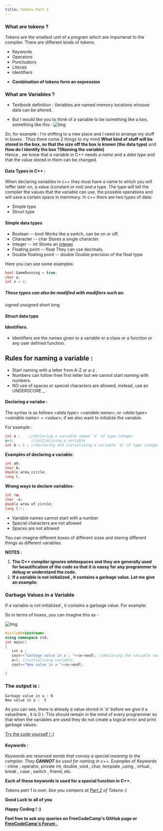 ```yaml
---
title: Tokens Part 1
---
```


### What are tokens ?

Tokens are the smallest unit of a program which are importanat to the compiler. There are different kinds of tokens:
- Keywords
- Operators
- Punctuators
- Literals
- Identifiers

* **Combination of tokens form an expression**

### What are Variables ?

* Textbook definition : Variables are named memory locations whoose data can be altered.

* But I would like you to think of a variable to be something like a box, something like this : 
    ![Img](https://i.imgur.com/YdbgWHL.png)

So, for example :
   I'm shifting to a new place and I need to arrange my stuff in boxes . Thus there come 2 things to my mind  **What kind of stuff will be stored in the box, so that the size off the box is known (the data type)** and **How do I identify the box ?(Naming the variable)**  
   Hence , we know that a variable in C++ needs a *name* and a *data type* and that the value stored in them can be changed.
   
#### Data Types in C++ : 
When declaring variables in c++ they must have a name to which you will reffer later on, a value (constant or not) and a type.
The type will tell the compiler the values that the variable can use, the possible operations and will save a certain space in memmory.
In c++ there are two types of data:
* Simple type
* Struct type

#### Simple data types

* Boolean -- bool
Works like a switch, can be on or off.
* Character -- char
Stores a single character.
* Integer  -- int
Stores an [integer](https://en.wikipedia.org/wiki/Integer).
* Floating point  -- float
They can use decimals.
* Double floating point  -- double
Double precision of the float type.

Here you can see some examples:
```cpp
bool GameRunning = true;
char a;
int x = 2;
```
##### These types can also be modified with modifiers such as:
signed
unsigned
short
long

#### Struct data type

#### Identifiers.

- Identifiers are the names given to a variable or a class or a function or any user defined function.

## Rules for naming a variable : ##

- Start naming with a letter from A-Z or a-z .
- Numbers can follow thee first letter but we cannot start naming with numbers.
- NO use of spaces or special characters are allowed, instead, use an UNDERSCORE _ .  

#### Declaring a variabe :

The syntax is as follows 
<*data type*> <*variable name*>;
or
<*data type*> <*variable name*> = <*value*>; if we also want to initialize the variable.


For example :
 ```cpp
 int a ;    //declaring a variable named 'a' of type integer.
 a=4;        //initializing a variable
 int b = 5 ; //declaring and initializing a variable 'b' of type integer.
 ```

**Examples of declaring a variable:**
```cpp
int a9;
char A;
double area_circle;
long l;
```

**Wrong ways to declare variables**- 
```cpp
int 9a;
char -a;
double area of circle;
long l!!;
```

- Variable names cannot start with a number
- Special characters are not allowed
- Spaces are not allowed

 
You can imagine different boxes of different sizes and storing different things as different variables.

**NOTES :** 
1. **The C++ compiler ignores whitespaces and they are generally used for beautification of the code so that it is eassy for any programmer to debug or understand the code.**
2. **If a variable is not initialized , it contains a garbage value. Let me give an example:**

### Garbage Values in a Variable
If a variable is not initialized , it contains a garbage value. For example:

So in terms of boxes, you can imagine this as - 

![Img](https://i.imgur.com/YdbgWHL.png)

 ```cpp
 #include<iostream>
 using namespace std;
int main()
{
    int a ;
    cout<<"Garbage value in a : "<<a<<endl; //declaring the variable named 'a' of type integer 
    a=5; //initializing variable.
    cout<<"New value in a "<<a<<endl;

}
``` 

### The output is :

```
Garbage value in a : 0
New value in a :  5
```

As you can see, there is already a value stored in 'a' before we give it a value(here , it is 0 ). This should remain in the mind of every programmer so that when the variables are used they do not create a logical error and print garbage values.

<a href='https://repl.it/Mg7j' target='_blank' rel='nofollow'>Try the code yourself ! :) </a>


#### Keywords : 

*Keywords are reserved words that convey a special meaning to the compiler. They **CANNOT** be used for naming in c++.* 
Examples of Keywords : 
inline , operator, private int, double ,void , char, template ,using , virtual , break , case , switch , friend, etc. 

**Each of these keywords is used for a special function in C++.**

_Tokens part 1 is over. See you campers at [Part 2](https://guide.freecodecamp.org/cplusplus/tokens-part-II) of Tokens :)_

 **Good Luck to all of you** 

 **Happy Coding ! :)**

 **Feel free to ask any queries on FreeCodeCamp's GitHub page or [FreeCodeCamp's Forum .](https://forum.freecodecamp.org/)**
